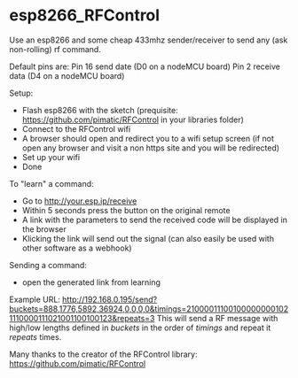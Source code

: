 # esp8266_RFControl

Use an esp8266 and some cheap 433mhz sender/receiver to send any (ask non-rolling) rf command.

Default pins are:
Pin 16 send date (D0 on a nodeMCU board)
Pin 2 receive data (D4 on a nodeMCU board)

Setup:
* Flash esp8266 with the sketch (prequisite: https://github.com/pimatic/RFControl in your libraries folder)
* Connect to the RFControl wifi
* A browser should open and redirect you to a wifi setup screen (if not open any browser and visit a non https site and you will be redirected)
* Set up your wifi
* Done

To "learn" a command:
* Go to http://your.esp.ip/receive
* Within 5 seconds press the button on the original remote
* A link with the parameters to send the received code will be displayed in the browser
* Klicking the link will send out the signal (can also easily be used with other software as a webhook)

Sending a command:
* open the generated link from learning

Example URL:
http://192.168.0.195/send?buckets=888,1776,5892,36924,0,0,0,0&timings=210000111001000000001021110000111021001100100123&repeats=3
This will send a RF message with high/low lengths defined in *buckets* in the order of *timings* and repeat it *repeats* times.


Many thanks to the creator of the RFControl library:
https://github.com/pimatic/RFControl
